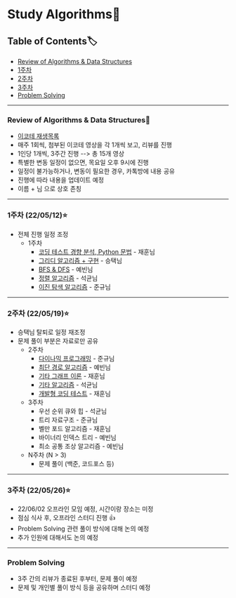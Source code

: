 # Study Algorithms:open_book:
## Table of Contents:label:
* [Review of Algorithms & Data Structures](#review-of-algorithms--data-structuresstar2)   
* [1주차](#1주차-220512star)  
* [2주차](#2주차-220519star)  
* [3주차](#3주차-220526star)
* [Problem Solving](#problem-solving)  

---
### Review of Algorithms & Data Structures:star2:
- [이코테 재생목록](https://www.youtube.com/watch?v=m-9pAwq1o3w&list=PLRx0vPvlEmdAghTr5mXQxGpHjWqSz0dgC)
- 매주 1회씩, 첨부된 이코테 영상을 각 1개씩 보고, 리뷰를 진행
- 1인당 1개씩, 3주간 진행 --> 총 15개 영상
- 특별한 변동 일정이 없으면, 목요일 오후 9시에 진행
- 일정이 불가능하거나, 변동이 필요한 경우, 카톡방에 내용 공유
- 진행에 따라 내용을 업데이트 예정
- 이름 + 님 으로 상호 존칭  
---
### 1주차 (22/05/12):star:
- 전체 진행 일정 조정
    - 1주차
        - [코딩 테스트 경향 분석, Python 문법](./1주차/%EC%BD%94%ED%85%8C%20%EA%B0%9C%EC%9A%94%20%EB%B0%8F%20%ED%8C%8C%EC%9D%B4%EC%8D%AC%20%EB%AC%B8%EB%B2%95.md) -  재훈님
        - [그리디 알고리즘 + 구현](./1주차/%EA%B7%B8%EB%A6%AC%EB%94%94%20%EB%B0%8F%20%EA%B5%AC%ED%98%84.pdf) -  승택님 
        - [BFS & DFS](https://rndpqls999.tistory.com/140) -  예빈님
        - [정렬 알고리즘](./1주차/%EC%A0%95%EB%A0%AC%20%EC%95%8C%EA%B3%A0%EB%A6%AC%EC%A6%98.pdf) -  석균님
        - [이진 탐색 알고리즘](./1주차/%EC%9D%B4%EC%A7%84%20%ED%83%90%EC%83%89%20%EC%95%8C%EA%B3%A0%EB%A6%AC%EC%A6%98.pdf) -  준규님
---
### 2주차 (22/05/19):star:
- 승택님 탈퇴로 일정 재조정
- 문제 풀이 부분은 자료로만 공유
    - 2주차  
        - [다이나믹 프로그래밍](./2%EC%A3%BC%EC%B0%A8/%EB%8B%A4%EC%9D%B4%EB%82%98%EB%AF%B9%20%ED%94%84%EB%A1%9C%EA%B7%B8%EB%9E%98%EB%B0%8D.pdf) - 준규님
        - [최단 경로 알고리즘](https://rndpqls999.tistory.com/142) -  예빈님
        - [기타 그래프 이론](./2%EC%A3%BC%EC%B0%A8/graph_theory.md) -  재훈님
        - [기타 알고리즘](./2%EC%A3%BC%EC%B0%A8/%EA%B8%B0%ED%83%80%20%EC%95%8C%EA%B3%A0%EB%A6%AC%EC%A6%98.pdf) -  석균님
        - [개발형 코딩 테스트](./2%EC%A3%BC%EC%B0%A8/developing_coding_test.md) -  재훈님
    - 3주차
        - 우선 순위 큐와 힙 - 석균님
        - 트리 자료구조 - 준규님
        - 벨만 포드 알고리즘 - 재훈님
        - 바이너리 인덱스 트리 - 예빈님
        - 최소 공통 조상 알고리즘 - 예빈님
    - N주차 (N > 3)
        - 문제 풀이 (백준, 코드포스 등)
---
### 3주차 (22/05/26):star:
* 22/06/02 오프라인 모임 예정, 시간이랑 장소는 미정
* 점심 식사 후, 오프라인 스터디 진행 :+1:
* Problem Solving 관련 풀이 방식에 대해 논의 예정
* 추가 인원에 대해서도 논의 예정

---
### Problem Solving
- 3주 간의 리뷰가 종료된 후부터, 문제 풀이 예정
- 문제 및 개인별 풀이 방식 등을 공유하며 스터디 예정
